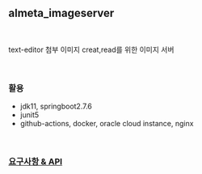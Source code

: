 ## almeta_imageserver

<br>

text-editor 첨부 이미지 creat,read를 위한 이미지 서버

<br>

### 활용

- jdk11, springboot2.7.6
- junit5
- github-actions, docker, oracle cloud instance, nginx


<br>

### [요구사항 & API](https://github.com/pds0309/almeta_imageserver/wiki/%EC%9A%94%EA%B5%AC%EC%82%AC%ED%95%AD-&-api)


<br>


